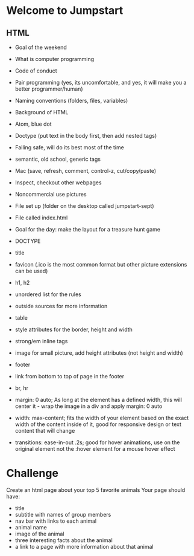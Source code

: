 # Welcome to Jumpstart

## HTML

- Goal of the weekend
- What is computer programming
- Code of conduct
- Pair programming (yes, its uncomfortable, and yes, it will make you a better programmer/human)
- Naming conventions (folders, files, variables)
- Background of HTML
- Atom, blue dot
- Doctype (put text in the body first, then add nested tags)
- Failing safe, will do its best most of the time
- semantic, old school, generic tags
- Mac (save, refresh, comment, control-z, cut/copy/paste)
- Inspect, checkout other webpages
- Noncommercial use pictures


- File set up (folder on the desktop called jumpstart-sept)
- File called index.html


- Goal for the day: make the layout for a treasure hunt game
- DOCTYPE
- title
- favicon (.ico is the most common format but other picture extensions can be used)
- h1, h2
- unordered list for the rules
- outside sources for more information
- table
- style attributes for the border, height and width
- strong/em inline tags
- image for small picture, add height attributes (not height and width)
- footer
- link from bottom to top of page in the footer
- br, hr
- margin: 0 auto; As long at the element has a defined width, this will center it - wrap the image in a div and apply margin: 0 auto
- width: max-content; fits the width of your element based on the exact width of the content inside of it, good for responsive design or text content that will change
- transitions: ease-in-out .2s; good for hover animations, use on the original element not the :hover element for a mouse hover effect


# Challenge

Create an html page about your top 5 favorite animals
Your page should have:
- title
- subtitle with names of group members
- nav bar with links to each animal
- animal name
- image of the animal
- three interesting facts about the animal
- a link to a page with more information about that animal
